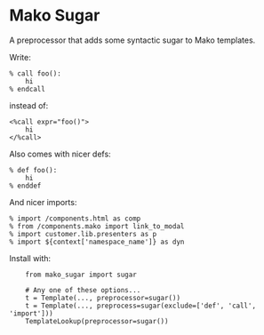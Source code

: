 Mako Sugar
===

A preprocessor that adds some syntactic sugar to Mako templates.

Write:

    % call foo():
        hi
    % endcall
        
instead of:

    <%call expr="foo()">
        hi
    </%call>
    
Also comes with nicer defs:
    
    % def foo():
        hi
    % enddef
    
And nicer imports:

    % import /components.html as comp
    % from /components.mako import link_to_modal
    % import customer.lib.presenters as p
    % import ${context['namespace_name']} as dyn
    
Install with:

        from mako_sugar import sugar
        
        # Any one of these options...
        t = Template(..., preprocessor=sugar())
        t = Template(..., preprocess=sugar(exclude=['def', 'call', 'import']))
        TemplateLookup(preprocessor=sugar())